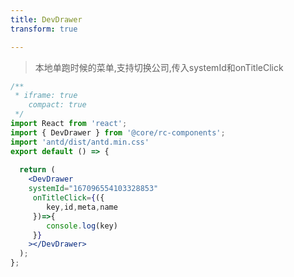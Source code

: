 ```yaml
---
title: DevDrawer
transform: true

---
```


> 本地单跑时候的菜单,支持切换公司,传入systemId和onTitleClick

```jsx
/**
 * iframe: true
    compact: true
 */
import React from 'react';
import { DevDrawer } from '@core/rc-components';
import 'antd/dist/antd.min.css'
export default () => {
 
  return (
    <DevDrawer
    systemId="167096554103328853"
     onTitleClick={({
        key,id,meta,name
     })=>{
        console.log(key)
     }}
    ></DevDrawer>
  );
};
```

<API exports='["default"]'></API>
